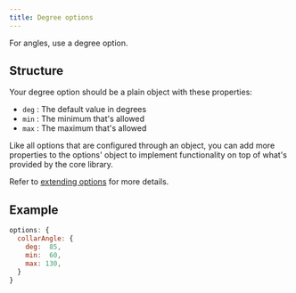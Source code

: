 ```yaml
---
title: Degree options
---
```


For angles, use a degree option.

## Structure

Your degree option should be a plain object with these properties:

- `deg` : The default value in degrees
- `min` : The minimum that's allowed
- `max` : The maximum that's allowed

<Tip>

Like all options that are configured through an object, you can 
add more properties to the options' object to implement functionality on
top of what's provided by the core library.

Refer to [extending options](/reference/api/part/config/options/extend) for
more details.

</Tip>

## Example

```js
options: {
  collarAngle: { 
    deg:  85,
    min:  60,
    max: 130,
  }
}
```
